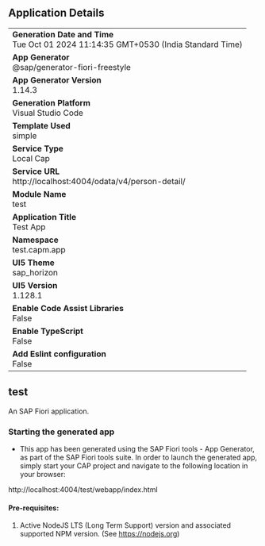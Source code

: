 ## Application Details
|               |
| ------------- |
|**Generation Date and Time**<br>Tue Oct 01 2024 11:14:35 GMT+0530 (India Standard Time)|
|**App Generator**<br>@sap/generator-fiori-freestyle|
|**App Generator Version**<br>1.14.3|
|**Generation Platform**<br>Visual Studio Code|
|**Template Used**<br>simple|
|**Service Type**<br>Local Cap|
|**Service URL**<br>http://localhost:4004/odata/v4/person-detail/|
|**Module Name**<br>test|
|**Application Title**<br>Test App|
|**Namespace**<br>test.capm.app|
|**UI5 Theme**<br>sap_horizon|
|**UI5 Version**<br>1.128.1|
|**Enable Code Assist Libraries**<br>False|
|**Enable TypeScript**<br>False|
|**Add Eslint configuration**<br>False|

## test

An SAP Fiori application.

### Starting the generated app

-   This app has been generated using the SAP Fiori tools - App Generator, as part of the SAP Fiori tools suite.  In order to launch the generated app, simply start your CAP project and navigate to the following location in your browser:

http://localhost:4004/test/webapp/index.html

#### Pre-requisites:

1. Active NodeJS LTS (Long Term Support) version and associated supported NPM version.  (See https://nodejs.org)


